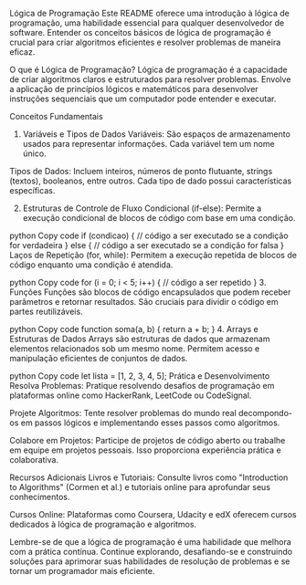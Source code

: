 Lógica de Programação
Este README oferece uma introdução à lógica de programação, uma habilidade essencial para qualquer desenvolvedor de software. Entender os conceitos básicos de lógica de programação é crucial para criar algoritmos eficientes e resolver problemas de maneira eficaz.

O que é Lógica de Programação?
Lógica de programação é a capacidade de criar algoritmos claros e estruturados para resolver problemas. Envolve a aplicação de princípios lógicos e matemáticos para desenvolver instruções sequenciais que um computador pode entender e executar.

Conceitos Fundamentais
1. Variáveis e Tipos de Dados
Variáveis: São espaços de armazenamento usados para representar informações. Cada variável tem um nome único.

Tipos de Dados: Incluem inteiros, números de ponto flutuante, strings (textos), booleanos, entre outros. Cada tipo de dado possui características específicas.

2. Estruturas de Controle de Fluxo
Condicional (if-else): Permite a execução condicional de blocos de código com base em uma condição.

python
Copy code
if (condicao) {
    // código a ser executado se a condição for verdadeira
} else {
    // código a ser executado se a condição for falsa
}
Laços de Repetição (for, while): Permitem a execução repetida de blocos de código enquanto uma condição é atendida.

python
Copy code
for (i = 0; i < 5; i++) {
    // código a ser repetido
}
3. Funções
Funções são blocos de código encapsulados que podem receber parâmetros e retornar resultados. São cruciais para dividir o código em partes reutilizáveis.

python
Copy code
function soma(a, b) {
    return a + b;
}
4. Arrays e Estruturas de Dados
Arrays são estruturas de dados que armazenam elementos relacionados sob um mesmo nome. Permitem acesso e manipulação eficientes de conjuntos de dados.

python
Copy code
let lista = [1, 2, 3, 4, 5];
Prática e Desenvolvimento
Resolva Problemas: Pratique resolvendo desafios de programação em plataformas online como HackerRank, LeetCode ou CodeSignal.

Projete Algoritmos: Tente resolver problemas do mundo real decompondo-os em passos lógicos e implementando esses passos como algoritmos.

Colabore em Projetos: Participe de projetos de código aberto ou trabalhe em equipe em projetos pessoais. Isso proporciona experiência prática e colaborativa.

Recursos Adicionais
Livros e Tutoriais: Consulte livros como "Introduction to Algorithms" (Cormen et al.) e tutoriais online para aprofundar seus conhecimentos.

Cursos Online: Plataformas como Coursera, Udacity e edX oferecem cursos dedicados à lógica de programação e algoritmos.

Lembre-se de que a lógica de programação é uma habilidade que melhora com a prática contínua. Continue explorando, desafiando-se e construindo soluções para aprimorar suas habilidades de resolução de problemas e se tornar um programador mais eficiente.





